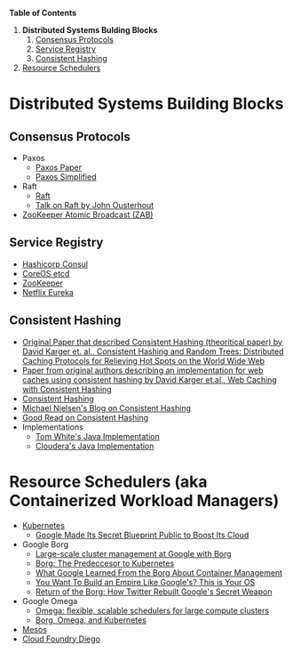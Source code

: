 **Table of Contents**
1. **Distributed Systems Bulding Blocks**
   1. [Consensus Protocols](https://github.com/sandwi/curated-lists/blob/master/distributed-systems/README.md#consensus-protocols)
   1. [Service Registry](https://github.com/sandwi/curated-lists/blob/master/distributed-systems/README.md#service-registry)
   1. [Consistent Hashing](https://github.com/sandwi/curated-lists/blob/master/distributed-systems/README.md#consistent-hashing)
1. [Resource Schedulers](https://github.com/sandwi/curated-lists/blob/master/distributed-systems/README.md#resource-schedulers-aka-containerized-workload-managers)
   
   
# Distributed Systems Building Blocks
## Consensus Protocols
* Paxos
  * [Paxos Paper](https://www.microsoft.com/en-us/research/uploads/prod/2016/12/The-Part-Time-Parliament.pdf)
  * [Paxos Simplified](https://www.microsoft.com/en-us/research/uploads/prod/2016/12/paxos-simple-Copy.pdf)
* Raft
  * [Raft](https://raft.github.io/)
  * [Talk on Raft by John Ousterhout](https://raft.github.io/slides/uiuc2016.pdf)
* [ZooKeeper Atomic Broadcast (ZAB)](https://cwiki.apache.org/confluence/display/ZOOKEEPER/Zab1.0)

## Service Registry
* [Hashicorp Consul](https://www.consul.io/)
* [CoreOS etcd](https://etcd.io/)
* [ZooKeeper](https://zookeeper.apache.org/)
* [Netflix Eureka](https://github.com/Netflix/eureka/wiki)
  
## Consistent Hashing
* [Original Paper that described Consistent Hashing (theoritical paper) by David Karger et. al., Consistent Hashing and Random Trees: Distributed Caching Protocols for Relieving Hot Spots on the World Wide Web](https://www.cs.princeton.edu/courses/archive/fall09/cos518/papers/chash.pdf)
* [Paper from original authors describing an implementation for web caches using consistent hashing by David Karger et.al., Web Caching with Consistent Hashing](https://web.archive.org/web/20120504040223/http://www8.org/w8-papers/2a-webserver/caching/paper2.html)
* [Consistent Hashing](https://en.wikipedia.org/wiki/Consistent_hashing)
* [Michael Nielsen's Blog on Consistent Hashing](http://michaelnielsen.org/blog/consistent-hashing/)
* [Good Read on Consistent Hashing](https://www.ably.io/blog/implementing-efficient-consistent-hashing)
* Implementations
  * [Tom White's Java Implementation](https://web.archive.org/web/20120605030524/http://weblogs.java.net/blog/tomwhite/archive/2007/11/consistent_hash.html)
  * [Cloudera's Java Implementation](https://github.com/cloudera/flume/blob/master/flume-core/src/main/java/com/cloudera/util/consistenthash/ConsistentHash.java)

# Resource Schedulers (aka Containerized Workload Managers)
* [Kubernetes](https://kubernetes.io/)
  * [Google Made Its Secret Blueprint Public to Boost Its Cloud](https://www.wired.com/2015/06/google-kubernetes-says-future-cloud-computing/)
* Google Borg
  * [Large-scale cluster management at Google with Borg](https://ai.google/research/pubs/pub43438)
  * [Borg: The Predeccesor to Kubernetes](https://kubernetes.io/blog/2015/04/borg-predecessor-to-kubernetes/)
  * [What Google Learned From the Borg About Container Management](https://thenewstack.io/google-learned-borg-container-management/)
  * [You Want To Build an Empire Like Google's? This is Your OS](https://www.wired.com/2016/04/want-build-empire-like-googles-os/)
  * [Return of the Borg: How Twitter Rebuilt Google's Secret Weapon](https://www.wired.com/2013/03/google-borg-twitter-mesos/)
* Google Omega
  * [Omega: flexible, scalable schedulers for large compute clusters](https://ai.google/research/pubs/pub41684)
  * [Borg, Omega, and Kubernetes](https://queue.acm.org/detail.cfm?id=2898444)
* [Mesos](http://mesos.apache.org/)
* [Cloud Foundry Diego](https://docs.cloudfoundry.org/concepts/diego/diego-architecture.html)

